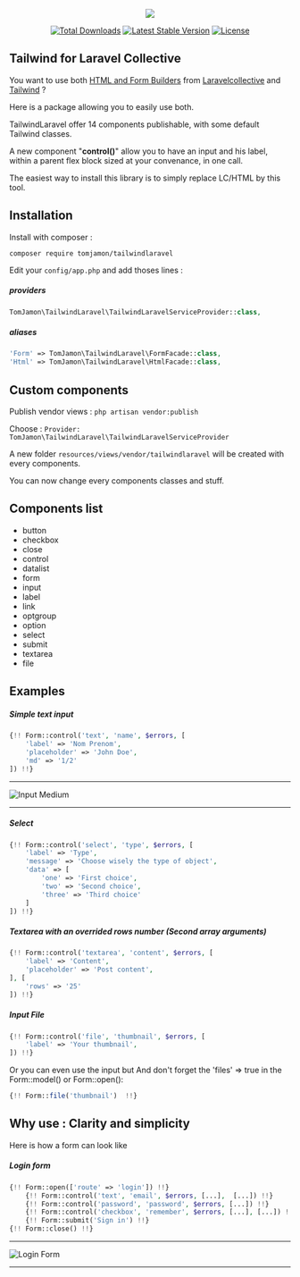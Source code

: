 <p align="center"><img src="https://s3.eu-west-3.amazonaws.com/tomjamon/medias/TailwindLaravel.png"></p>

<p align="center">
<a href="https://packagist.org/packages/TiDJ/TailwindLaravel"><img src="https://poser.pugx.org/tomjamon/TailwindLaravel/downloads" alt="Total Downloads"></a>
<a href="https://packagist.org/packages/TiDJ/TailwindLaravel"><img src="https://poser.pugx.org/tomjamon/TailwindLaravel/v/stable.svg" alt="Latest Stable Version"></a>
<a href="https://packagist.org/packages/TiDJ/TailwindLaravel"><img src="https://poser.pugx.org/tomjamon/TailwindLaravel/license.svg" alt="License"></a>
</p>

## Tailwind for Laravel Collective 

You want to use both [HTML and Form Builders](https://github.com/LaravelCollective/html "Github Project LaravelCollective/html") from [Laravelcollective](https://laravelcollective.com/ "Laravel Collective's Homepage")
 and [Tailwind](http://tailwindcss.com/ "Tailwind's Homepage") ?
 
Here is a package allowing you to easily use both. 

TailwindLaravel offer 14 components publishable, with some default Tailwind classes.

A new component "**control()**" allow you to have an input and his label, within a parent flex block sized at your convenance, in one call.
 
The easiest way to install this library is to simply replace LC/HTML by this tool.

## Installation

Install with composer :
```shell
composer require tomjamon/tailwindlaravel
```

Edit your ``config/app.php`` and add thoses lines :

##### providers
```php
TomJamon\TailwindLaravel\TailwindLaravelServiceProvider::class,
```

##### aliases
```php
'Form' => TomJamon\TailwindLaravel\FormFacade::class,
'Html' => TomJamon\TailwindLaravel\HtmlFacade::class,
```    
        
## Custom components

Publish vendor views : ``php artisan vendor:publish``

Choose : ``Provider: TomJamon\TailwindLaravel\TailwindLaravelServiceProvider``

A new folder ``resources/views/vendor/tailwindlaravel`` will be created with every components.

You can now change every components classes and stuff.

## Components list

- button
- checkbox
- close
- control
- datalist
- form
- input
- label
- link
- optgroup
- option
- select
- submit
- textarea
- file

## Examples

##### Simple text input 

```php
{!! Form::control('text', 'name', $errors, [
    'label' => 'Nom Prenom',
    'placeholder' => 'John Doe',
    'md' => '1/2'
]) !!}
```
___
![Input Medium](https://s3.eu-west-3.amazonaws.com/tomjamon/medias/tl-inputmd.png)
___
##### Select

```php
{!! Form::control('select', 'type', $errors, [
    'label' => 'Type',
    'message' => 'Choose wisely the type of object',
    'data' => [
        'one' => 'First choice', 
        'two' => 'Second choice', 
        'three' => 'Third choice'
    ]
]) !!}
```

##### Textarea with an overrided rows number (Second array arguments)

```php
{!! Form::control('textarea', 'content', $errors, [
    'label' => 'Content',
    'placeholder' => 'Post content',
], [
    'rows' => '25'
]) !!}
```

##### Input File

```php
{!! Form::control('file', 'thumbnail', $errors, [
    'label' => 'Your thumbnail',
]) !!}
```

Or you can even use the input but And don't forget the 'files' => true in the Form::model() or Form::open():

```php
{!! Form::file('thumbnail')  !!}
```

## Why use : Clarity and simplicity

Here is how a form can look like

##### Login form

```php
{!! Form::open(['route' => 'login']) !!}
    {!! Form::control('text', 'email', $errors, [...],  [...]) !!}
    {!! Form::control('password', 'password', $errors, [...]) !!}
    {!! Form::control('checkbox', 'remember', $errors, [...], [...]) !!}
    {!! Form::submit('Sign in') !!}
{!! Form::close() !!}
```
___
![Login Form](https://s3.eu-west-3.amazonaws.com/tomjamon/medias/tl-loginform.png)
___
